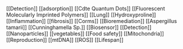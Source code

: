 [[Detection]]
[[adsorption]]
[[Cdte Quantum Dots]]
[[Fluorescent Molecularly Imprinted Polymers]]
[[Lung]]
[[Hydroxyproline]]
[[Inflammation]]
[[fibrosis]]
[[Corms]]
[[Bioremediation]]
[[Aspergillus tamarii]]
[[Cunninghamella Sp.]]
[[Biosensor]]
[[Detection]]
[[Nanoparticles]]
[[vegetables]]
[[Food safety]]
[[Mitochondria]]
[[Reproduction]]
[[mtDNA]]
[[ROS]]
[[Lifespan]]
